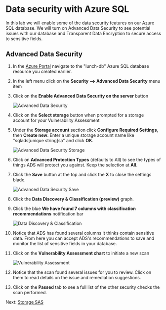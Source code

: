 # Data security with Azure SQL

In this lab we will enable some of the data security features on our Azure SQL database. We will turn on Advanced Data Security to see potential issues with our database and Transparent Data Encryption to secure access to sensitive fields.

## Advanced Data Security

1. In the [Azure Portal](portal.azure.com) navigate to the "lunch-db" Azure SQL database resource you created earlier.

2. In the left menu click on the **Security --> Advanced Data Security** menu item

3. Click on the **Enable Advanced Data Security on the server** button

    ![Advanced Data Security](images/sql-advanced-data-security.png)

4. Click on the **Select storage** button when prompted for a storage account for your Vulnerability Assessment

5. Under the **Storage account** section click **Configure Required Settings**, then **Create new**. Enter a unique storage account name like "sqlads[unique string]sa" and click **OK**.

    ![Advanced Data Security Storage](images/sql-ads-storage.png)

6. Click on **Advanced Protection Types** (defaults to All) to see the types of things ADS will protect you against.  Keep the selection at **All**.

7. Click the **Save** button at the top and click the **X** to close the settings blade.

    ![Advanced Data Security Save](images/sql-ads-save.png)

8. Click the **Data Discovery & Classification (preview)** graph.  

9. Click the blue **We have found 7 columns with classification recommendations** notification bar

    ![Data Discovery & Classification](images/sql-ads-ddc-recommendations.png)

10. Notice that ADS has found several columns it thinks contain sensitive data. From here you can accept ADS's recommendations to save and monitor the list of sensitive fields in your database.


11. Click on the **Vulnerability Assessment chart** to initiate a new scan

    ![Vulnerability Assessment](images/sql-ads-vulnerability.png)

12. Notice that the scan found several issues for you to review.  Click on them to read details on the issue and remediation suggestions.

13. Click on the **Passed** tab to see a full list of the other security checks the scan performed.

Next: [Storage SAS](12-storage-sas.md)

<!-- 
TODO: Finish based on script below
TODO: Update web app to use Azure AD auth if a flag is set in the config


# Create group to hold MSI account, directly assigning SQL access to a service principal isn't supported
# See https://docs.microsoft.com/en-us/azure/active-directory/managed-service-identity/tutorial-windows-vm-access-sql
$RoleName = "Managed Service Identity access to $DatabaseName"
$Group = Get-AzureRmADGroup -DisplayName $RoleName
if (!$Group)
{
	Write-Host "Group $RoleName does not exist, creating..."
	$Group = New-AzureRmADGroup -DisplayName $RoleName -MailNickName "NotSet"
}

foreach ($ApplicationName in $ApplicationNames)
{
	$Principal = (Get-AzureRmADServicePrincipal -SearchString $ApplicationName)
	$Member = Get-AzureRmADGroupMember -GroupObjectId $Group.Id | Where-Object Id -Eq $Principal.Id
	if (!$Member)
	{
		Write-Host "Add service principal $Principal.Id to group $Group.Id"
		Add-AzureRmAdGroupMember -TargetGroupObjectId $Group.Id -MemberObjectId $Principal.Id -PassThru
	}
	else
	{
		Write-Host "Service principal $Principal.Id already exists in group $Group.Id"
	}
}

# Note we could also do this in the DACPAC...
& $SqlCmdExePath `
	-S tcp:$ServerName -d $DatabaseName `
	-U $UserName -P $Password `
	-G -l 30 `
	-Q "CREATE USER [$RoleName] FROM EXTERNAL PROVIDER; 
ALTER ROLE db_datareader ADD MEMBER [$RoleName]; 
ALTER ROLE db_datawriter ADD MEMBER [$RoleName];"
-->

